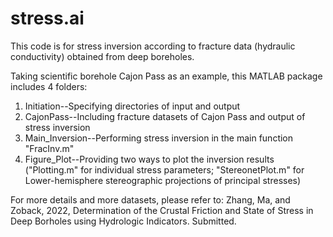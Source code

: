 # stress.ai
This code is for stress inversion according to fracture data (hydraulic conductivity) obtained from deep boreholes.

Taking scientific borehole Cajon Pass as an example, this MATLAB package includes 4 folders:

1) Initiation--Specifying directories of input and output
2) CajonPass--Including fracture datasets of Cajon Pass and output of stress inversion
3) Main_Inversion--Performing stress inversion in the main function "FracInv.m"
4) Figure_Plot--Providing two ways to plot the inversion results ("Plotting.m" for individual stress parameters; "StereonetPlot.m" for Lower-hemisphere stereographic projections of principal stresses)

For more details and more datasets, please refer to:
Zhang, Ma, and Zoback, 2022, Determination of the Crustal Friction and State of Stress in Deep Borholes using Hydrologic Indicators. Submitted.


